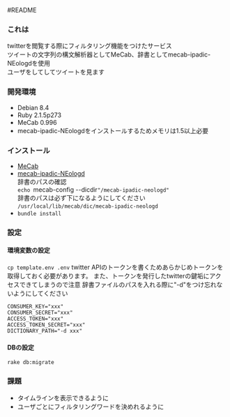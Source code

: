 #README
### **これは**
twitterを閲覧する際にフィルタリング機能をつけたサービス  
ツイートの文字列の構文解析器としてMeCab、辞書としてmecab-ipadic-NEologdを使用  
ユーザをしてしてツイートを見ます

### **開発環境**
- Debian 8.4
- Ruby 2.1.5p273
- MeCab 0.996
- mecab-ipadic-NEologdをインストールするためメモリは1.5以上必要


### **インストール**
- [MeCab](http://taku910.github.io/mecab/)
- [mecab-ipadic-NEologd](https://github.com/neologd/mecab-ipadic-neologd)  
  辞書のパスの確認  
  `echo `mecab-config --dicdir`"/mecab-ipadic-neologd"`  
  辞書のパスは必ず下になるようにしてください  
  `/usr/local/lib/mecab/dic/mecab-ipadic-neologd`  
- `bundle install`

### 設定
#### 環境変数の設定
`cp template.env .env`
twitter APIのトークンを書くためあらかじめトークンを取得しておく必要があります。
また、トークンを発行したtwitterの鍵垢にアクセスできてしまうので注意
辞書ファイルのパスを入れる際に"-d"をつけ忘れないようにしてください
```.env
CONSUMER_KEY="xxx"
CONSUMER_SECRET="xxx"
ACCESS_TOKEN="xxx"
ACCESS_TOKEN_SECRET="xxx"
DICTIONARY_PATH="-d xxx"
```
#### DBの設定
`rake db:migrate`


### **課題**
- タイムラインを表示できるように
- ユーザごとにフィルタリングワードを決めれるように


